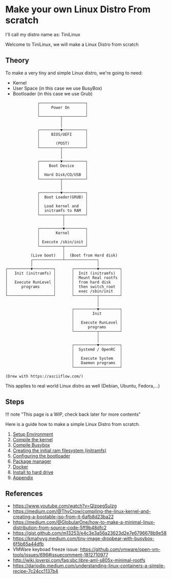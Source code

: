 # Make your own Linux Distro From scratch

I'll call my distro name as: TiniLinux

Welcome to TiniLinux, we will make a Linux Distro from scratch

## Theory

To make a very tiny and simple Linux distro, we're going to need:
- Kernel
- User Space (in this case we use BusyBox)
- Bootloader (in this case we use Grub)

```
              ┌────────────────────┐                     
              │     Power On       │                     
              │                    │                     
              └─────────┬──────────┘                     
                        │                                
                        │                                
              ┌─────────▼──────────┐                     
              │     BIOS/UEFI      │                     
              │                    │                     
              │       (POST)       │                     
              └─────────┬──────────┘                     
                        │                                
                        │                                
              ┌─────────▼──────────┐                     
              │    Boot Device     │                     
              │                    │                     
              │  Hard Disk/CD/USB  │                     
              └─────────┬──────────┘                     
                        │                                
                        │                                
              ┌─────────▼──────────┐                     
              │  Boot Loader(GRUB) │                     
              │                    │                     
              │  Load kernel and   │                     
              │  initramfs to RAM  │                     
              └──────────┬─────────┘                     
                         │                               
                         │                               
              ┌──────────▼─────────┐                     
              │       Kernel       │                     
              │                    │                     
              │ Execute /sbin/init │                     
              └──────────┬─────────┘                     
                         │                               
           (Live boot)   │  (Boot from Hard disk)        
           ┌─────────────┴──────────────┐                
           │                            │                
┌──────────▼─────────┐       ┌──────────▼─────────┐      
│   Init (initramfs) │       │  Init (initramfs)  │      
│                    │       │  Mount Real rootfs │      
│   Execute RunLevel │       │  from hard disk    │      
│      programs      │       │  then switch_root  │      
│                    │       │  exec /sbin/init   │      
└────────────────────┘       └──────────┬─────────┘      
                                        │                
                                        │                
                             ┌──────────▼─────────┐      
                             │        Init        │      
                             │                    │      
                             │   Execute RunLevel │      
                             │      programs      │      
                             └──────────┬─────────┘      
                                        │                
                                        │                
                             ┌──────────▼─────────┐      
                             │  Systemd / OpenRC  │      
                             │                    │      
                             │   Execute System   │      
                             │   Daemon programs  │      
                             └────────────────────┘      
                                                         
(Drew with https://asciiflow.com/)
```

This applies to real world Linux distro as well (Debian, Ubuntu, Fedora,...)

## Steps

!!! note "This page is a WIP, check back later for more contents"

Here is a guide how to make a simple Linux Distro from scratch.

1. [Setup Environment](1-setup-env.md)  
2. [Compile the kernel](2-kernel.md)  
3. [Compile Busybox](3-busybox.md)  
4. [Creating the initial ram filesystem (initramfs)](4-initramfs.md)  
5. [Configuring the bootloader](5-bootloader.md)  
6. [Package manager](6-package-manager.md)  
7. [Docker](7-docker.md)  
8. [Install to hard drive](8-install-to-hard-drive.md)  
99. [Appendix](99-appendix.md)  

## References
- https://www.youtube.com/watch?v=QlzoegSuIzg
- https://medium.com/@ThyCrow/compiling-the-linux-kernel-and-creating-a-bootable-iso-from-it-6afb8d23ba22
- https://medium.com/@GlobularOne/how-to-make-a-minimal-linux-distribution-from-source-code-5ff9b48dfc2
- https://gist.github.com/m13253/e4c3e3a56a23623d2e7e6796678b9e58
- https://kmahyyg.medium.com/tiny-image-dropbear-with-busybox-6f5b65a44dfb
- VMWare keyboad freeze issue: https://github.com/vmware/open-vm-tools/issues/696#issuecomment-1812710977
- http://wiki.loverpi.com/faq:sbc:libre-aml-s805x-minimal-rootfs
- https://dariodip.medium.com/understanding-linux-containers-a-simple-recipe-7c24cc1137b4
